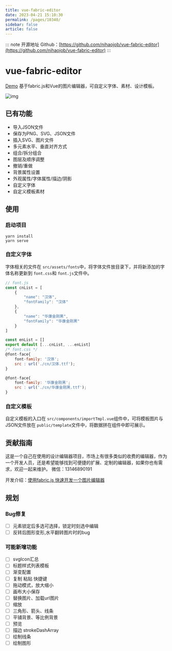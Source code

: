 ```yaml
---
title: vue-fabric-editor
date: 2023-04-21 15:10:30
permalink: /pages/10340/
sidebar: false
article: false
---
```

::: note 开源地址
Github：[https://github.com/nihaojob/vue-fabric-editor](https://github.com/nihaojob/vue-fabric-editor)
::: 
# vue-fabric-editor

[Demo](https://nihaojob.github.io/vue-fabric-editor/) 基于fabric.js和Vue的图片编辑器，可自定义字体、素材、设计模板。

![img](/img/open/10340/508517765df76e6b13134608c46d3251.png)

## 已有功能

- 导入JSON文件
- 保存为PNG、SVG、JSON文件
- 插入SVG、图片文件
- 多元素水平、垂直对齐方式
- 组合/拆分组合
- 图层及顺序调整
- 撤销/重做
- 背景属性设置
- 外观属性/字体属性/描边/阴影
- 自定义字体
- 自定义模板素材

## 使用

### 启动项目

```
yarn install
yarn serve
```

### 自定义字体

字体相关的文件在 `src/assets/fonts`中，将字体文件放目录下，并将新添加的字体名称更新到 `font.css`和 `font.js`文件中。

```js
// font.js
const cnList = [
    {
        "name": "汉体",
        "fontFamily": "汉体"
    },
    {
        "name": "华康金刚黑",
        "fontFamily": "华康金刚黑"
    }
]

const enList = []
export default [...cnList, ...enList]
/* font.css */
@font-face{
    font-family: '汉体';
    src : url('./cn/汉体.ttf');
}

@font-face{
    font-family: '华康金刚黑';
    src : url('./cn/华康金刚黑.ttf');
}
```

### 自定义模板

自定义模板的入口在 `src/components/importTmpl.vue`组件中，可将模板图片与JSON文件放在 `public/template`文件中，将数据拼在组件中即可展示。

## 贡献指南

这是一个自己在使用的设计编辑器项目，市场上有很多类似的收费的编辑器，作为一个开发人员，还是希望能够找到可便捷的扩展、定制的编辑器，如果你也有需求，欢迎一起来维护。 微信：13146890191

开发介绍：[使用fabric.js 快速开发一个图片编辑器](https://juejin.cn/post/7155040639497797645)

## 规划

### Bug修复

- [ ] 元素锁定后多选可选择，锁定时刻选中编辑
- [ ] 反转后图形变形,水平翻转图片时的bug

### 可能新增功能

- [ ] svgIcon汇总
- [ ] 标题样式列表模板
- [ ] 渐变配置
- [ ] 复制 粘贴 快捷键
- [ ] 拖动模式，放大缩小
- [ ] 画布大小保存
- [ ] 替换图片、加载url图片
- [ ] 缩放
- [ ] 三角形、箭头、线条
- [ ] 平铺背景、等比例背景
- [ ] 预览
- [ ] 描边 strokeDashArray
- [ ] 绘制线条
- [ ] 绘制图形